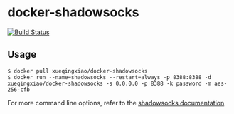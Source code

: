 docker-shadowsocks
==================
[![Build Status](http://drone.xueqingxiao.tech/api/badges/xueqingxiao/docker-shadowsocks/status.svg)](http://drone.xueqingxiao.tech/xueqingxiao/docker-shadowsocks)

Usage
-----

```shell
$ docker pull xueqingxiao/docker-shadowsocks
$ docker run --name=shadowsocks --restart=always -p 8388:8388 -d xueqingxiao/docker-shadowsocks -s 0.0.0.0 -p 8388 -k password -m aes-256-cfb
```

For more command line options, refer to the [shadowsocks documentation](https://github.com/shadowsocks/shadowsocks)